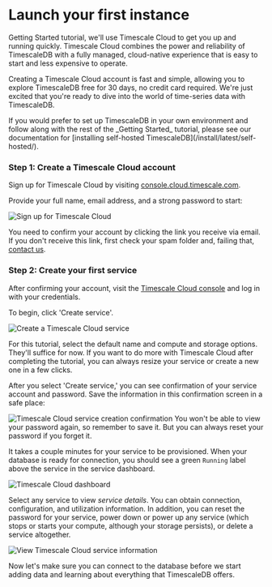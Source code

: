 # Launch your first instance

Getting Started tutorial, we'll use Timescale Cloud to get you up
and running quickly. Timescale Cloud combines the power and reliability
of TimescaleDB with a fully managed, cloud-native experience that is easy to
start and less expensive to operate.

Creating a Timescale Cloud account is fast and simple, allowing you to explore
TimescaleDB free for 30 days, no credit card required. We're just excited
that you're ready to dive into the world of time-series data with TimescaleDB.

<highlight type="tip">
If you would prefer to set up TimescaleDB in your own environment and follow
along with the rest of the _Getting Started_ tutorial, please see our documentation
for [installing self-hosted TimescaleDB](/install/latest/self-hosted/).
</highlight>

### Step 1: Create a Timescale Cloud account

Sign up for Timescale Cloud by visiting [console.cloud.timescale.com][cloud-signup].

Provide your full name, email address, and a strong password to start:

<img class="main-content__illustration" src="https://s3.amazonaws.com/assets.timescale.com/docs/images/tsc-signup.png" alt="Sign up for Timescale Cloud"/>

You need to confirm your account by clicking the link you receive via
email. If you don't receive this link, first check your spam folder
and, failing that, [contact us][contact-timescale].

### Step 2: Create your first service

After confirming your account, visit the
[Timescale Cloud console][cloud-console] and log in with your credentials.

To begin, click 'Create service'.

<img class="main-content__illustration" src="https://s3.amazonaws.com/assets.timescale.com/docs/images/tsc-createdb.png" alt="Create a Timescale Cloud service"/>

For this tutorial, select the default name and compute and storage options.
They'll suffice for now. If you want to do more with Timescale Cloud after
completing the tutorial, you can always resize your service or create a new one
in a few clicks.

After you select 'Create service,' you can see confirmation of your service
account and password. Save the information in this confirmation screen in a safe
place:

<img class="main-content__illustration" src="https://s3.amazonaws.com/assets.timescale.com/docs/images/tsc-build-service.png" alt="Timescale Cloud service creation confirmation"/>

<highlight type="warning">
 You won't be able to view your password again, so remember to save it. But you
 can always reset your password if you forget it.
</highlight>

It takes a couple minutes for your service to be provisioned. When your database is
ready for connection, you should see a green `Running` label above the service in the
service dashboard.

<img class="main-content__illustration" src="https://s3.amazonaws.com/assets.timescale.com/docs/images/tsc-service-dashboard.png" alt="Timescale Cloud dashboard"/>

Select any service to view *service details*. You can obtain connection,
configuration, and utilization information. In addition, you can reset the
password for your service, power down or power up any service (which stops
or starts your compute, although your storage persists), or delete
a service altogether.

<img class="main-content__illustration" src="https://s3.amazonaws.com/assets.timescale.com/docs/images/tsc-running-service.png" alt="View Timescale Cloud service information"/>

Now let's make sure you can connect to the database before we start adding data
and learning about everything that TimescaleDB offers.

[install-timescaledb]: /install/latest/
[cloud-signup]: https://cloud.timescale.com
[cloud-console]: https://console.cloud.timescale.com/login
[contact-timescale]: https://www.timescale.com/contact
